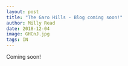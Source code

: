 ```yaml
---
layout: post
title: "The Garo Hills - Blog coming soon!"
author: Milly Read
date: 2018-12-04
image: GHCnJ.jpg
tags: IN
---
```


Coming soon!
